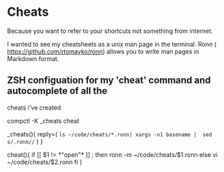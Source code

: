 Cheats
=======

Because you want to refer to your shortcuts not something from internet.


I wanted to see my cheatsheets as a unix man page in the terminal. Ronn
( https://github.com/rtomayko/ronn) allows you to write man pages in
Markdown format.


## ZSH configuation for my 'cheat' command and autocomplete of all the
cheats i've created

  compctl -K _cheats cheat

  _cheats(){
     reply=( `ls ~/code/cheats/*.ronn| xargs -n1 basename |  sed s/.ronn//` )
  }

  cheat(){
    if [[ $1 != *"open"* ]] ; then
      ronn -m ~/code/cheats/$1.ronn
    else
      vi ~/code/cheats/$2.ronn
    fi
  }

